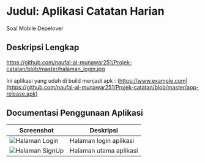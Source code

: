# Judul: Aplikasi Catatan Harian

Soal Mobile Depelover

## Deskripsi Lengkap

https://github.com/naufal-al-munawar251/Projek-catatan/blob/master/halaman_login.jpg

Ini aplikasi yang udah di build menjadi apk : (https://www.example.com](https://github.com/naufal-al-munawar251/Projek-catatan/blob/master/app-release.apk)

## Documentasi Penggunaan Aplikasi

| Screenshot | Deskripsi |
|------------|-----------|
| ![Halaman Login](https://raw.githubusercontent.com/username/repo/main/screenshots/login_page.png](https://github.com/naufal-al-munawar251/Projek-catatan/blob/master/halaman_login.jpg)) | Halaman login aplikasi |
| ![Halaman SignUp](https://raw.githubusercontent.com/username/repo/main/screenshots/home_page.png](https://github.com/naufal-al-munawar251/Projek-catatan/blob/master/halaman_login.jpg)) | Halaman utama aplikasi |
